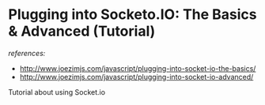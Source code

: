 # Plugging into Socketo.IO: The Basics & Advanced (Tutorial)
_references:_ 
-    http://www.joezimjs.com/javascript/plugging-into-socket-io-the-basics/
-    http://www.joezimjs.com/javascript/plugging-into-socket-io-advanced/

Tutorial about using Socket.io
